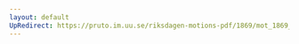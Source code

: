 ```yaml
---
layout: default
UpRedirect: https://pruto.im.uu.se/riksdagen-motions-pdf/1869/mot_1869__fk__8/mot_1869__fk__8-002.pdf
---
```

